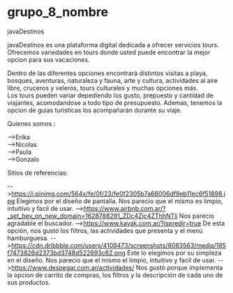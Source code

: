 # grupo_8_nombre

javaDestinos

javaDestinos es una plataforma digital dedicada a ofrecer servicios tours. Ofrecemos variedades en tours donde usted puede encontrar la mejor opcion para sus vacaciones. 

Dentro de las diferentes opciones encontrará distintos visitas a playa, bosques, aventuras, naturaleza y fauna, arte y cultura, actividades al aire libre, cruceros y veleros, tours culturales y muchas opciones más.  
Los tours pueden variar depediendo los gusto, prepuesto y cantidad de viajantes, acomodandose a todo tipo de presupuesto. Ademas, tenemos la opcion de guias turisticas los acompañarán durante su viaje.

Quienes somos :

-->Erika  
-->Nicolas    
-->Paula   
-->Gonzalo

Sitios de referencias: 

-->https://i.pinimg.com/564x/fe/0f/23/fe0f2305b7a66006df9eb11ec6f51898.jpg Elegimos por el diseño de pantalla. Nos parecio que el mismo es limpio, intuitivo y facil de usar. 
-->https://www.airbnb.com.ar/?_set_bev_on_new_domain=1628788291_ZDc4Zjc4ZThhNTli Nos parecio agradable el buscador. 
-->https://www.kayak.com.ar/?ispredir=true De esta opción, nos gustó los filtros, las actividades que presenta y el menú hamburguesa.
-->https://cdn.dribbble.com/users/4109473/screenshots/8083563/media/185f7473826d2373bd3748d522693c62.png Este lo elegimos por su simpleza en el diseño. Nos parecio que el mismo el limpio, intuitivo y facil de usar.
-->https://www.despegar.com.ar/actividades/ Nos gustó porque implementa la opcion de carrito de compras, los filtros y la descripción de cada uno de sus productos. 


